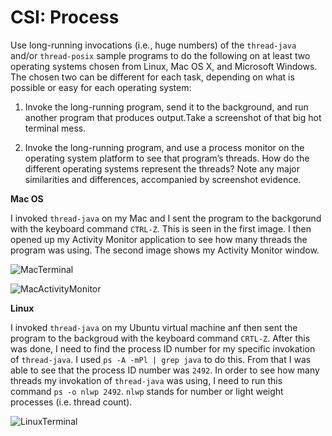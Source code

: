 # CSI: Process

Use long-running invocations (i.e., huge numbers) of the `thread-java` and/or `thread-posix` sample programs to do the following on at least two operating systems chosen from Linux, Mac OS X, and Microsoft Windows. The chosen two can be different for each task, depending on what is possible or easy for each operating system:

1. Invoke the long-running program, send it to the background, and run another program that produces output.Take a screenshot of that big hot terminal mess.

2. Invoke the long-running program, and use a process monitor on the operating system platform to see that program’s threads. How do the different operating systems represent the threads? Note any major similarities and differences, accompanied by screenshot evidence.

**Mac OS**

I invoked `thread-java` on my Mac and I sent the program to the backgorund with the keyboard command `CTRL-Z`. This is seen in the first image. I then opened up my Activity Monitor application to see how many threads the program was using. The second image shows my Activity Monitor window.

![MacTerminal](https://github.com/frodosamoa/csmi387/blob/master/homework/csi-process/MacTerminal.png?raw=true)

![MacActivityMonitor](https://github.com/frodosamoa/csmi387/blob/master/homework/csi-process/MacActivityMonitor.png?raw=true)

**Linux**

I invoked `thread-java` on my Ubuntu virtual machine anf then sent the program to the backgroud with the keyboard command `CRTL-Z`. After this was done, I need to find the process ID number for my specific invokation of `thread-java`. I used `ps -A -mPl | grep java` to do this. From that I was able to see that the process ID number was `2492`. In order to see how many threads my invokation of `thread-java` was using, I need to run this command `ps -o nlwp 2492`. `nlwp` stands for number or light weight processes (i.e. thread count).

![LinuxTerminal](https://github.com/frodosamoa/csmi387/blob/master/homework/csi-process/LinuxTerminal.png?raw=true)